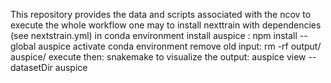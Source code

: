 This repository provides the data and scripts associated with the ncov
to execute the whole workflow one may to install nexttrain with dependencies (see nextstrain.yml) in conda environment
install auspice : npm install --global auspice
activate conda environment
remove old input: rm -rf output/ auspice/
execute then: snakemake
to visualize the output: auspice view --datasetDir auspice
